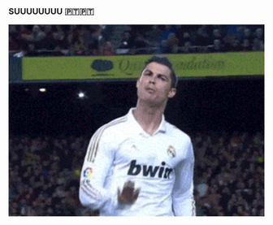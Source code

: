 ### SUUUUUUUU 🇵🇹🇵🇹

<div align="center">
<img hight="300" width="700" alt="GIF" align="center" src="assets/bicho.gif">
</div>

</br>
</br>
</br>

<!--
**jlozanot2021/jlozanot2021** is a ✨ _special_ ✨ repository because its `README.md` (this file) appears on your GitHub profile.

Here are some ideas to get you started:

- 🔭 I’m currently working on ...
- 🌱 I’m currently learning ...
- 👯 I’m looking to collaborate on ...
- 🤔 I’m looking for help with ...
- 💬 Ask me about ...
- 📫 How to reach me: ...
- 😄 Pronouns: ...
- ⚡ Fun fact: ...
-->
